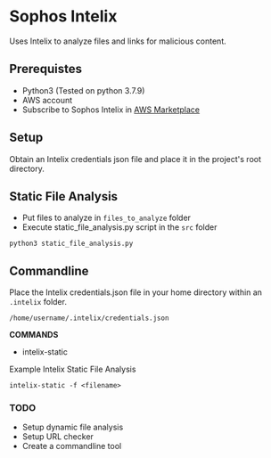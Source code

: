 # Sophos Intelix

Uses Intelix to analyze files and links for malicious content.

## Prerequistes

- Python3 (Tested on python 3.7.9)
- AWS account
- Subscribe to Sophos Intelix in [AWS Marketplace](https://aws.amazon.com/marketplace/pp/prodview-k4jb2agd65ses)

## Setup

Obtain an Intelix credentials json file and place it in the project's root directory.

## Static File Analysis

- Put files to analyze in `files_to_analyze` folder
- Execute static_file_analysis.py script in the `src` folder

```
python3 static_file_analysis.py
```

## Commandline

Place the Intelix credentials.json file in your home directory within an `.intelix` folder. 

`/home/username/.intelix/credentials.json`

__COMMANDS__
- intelix-static

Example Intelix Static File Analysis
```
intelix-static -f <filename>

```
### TODO

- Setup dynamic file analysis
- Setup URL checker
- Create a commandline tool
